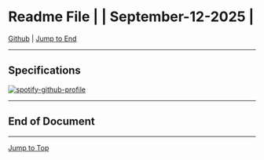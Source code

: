 
<!-- markdownlint-disable MD033 -->
<!-- markdownlint-disable MD036 -->
<!-- markdownlint-disable MD041 -->
<div id="top-of-doc"></div>

# Readme File |  | September-12-2025 |

[Github](https://github.com/popados) | [Jump to End](#end-of-doc)

***

## Specifications

[![spotify-github-profile](https://spotify-github-profile.kittinanx.com/api/view?uid=1227087812&cover_image=true&theme=novatorem&show_offline=true&background_color=121212&interchange=false&bar_color=53b14f&bar_color_cover=true)](https://spotify-github-profile.kittinanx.com/api/view?uid=1227087812&redirect=true)
***

## End of Document

***

[Jump to Top](#top-of-doc)

<div id="end-of-doc"></div>

